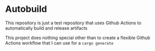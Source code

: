 # Autobuild

This repository is just a test repository that uses Github Actions to automatically build and release artifacts

This project does nothing special other than to create a flexible Github Actions workflow that I can use for a `cargo generate`
